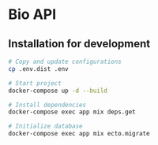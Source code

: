 # Bio API

## Installation for development

```bash
# Copy and update configurations
cp .env.dist .env

# Start project
docker-compose up -d --build

# Install dependencies
docker-compose exec app mix deps.get

# Initialize database
docker-compose exec app mix ecto.migrate
```